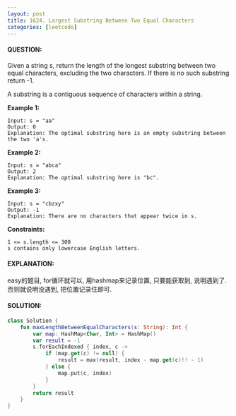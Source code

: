 ```yaml
---
layout: post
title: 1624. Largest Substring Between Two Equal Characters
categories: [leetcode]
---
```

#### QUESTION:
Given a string s, return the length of the longest substring between two equal characters, excluding the two characters. If there is no such substring return -1.

A substring is a contiguous sequence of characters within a string.

 

__Example 1:__
```
Input: s = "aa"
Output: 0
Explanation: The optimal substring here is an empty substring between the two 'a's.
```
__Example 2:__
```
Input: s = "abca"
Output: 2
Explanation: The optimal substring here is "bc".
```
__Example 3:__
```
Input: s = "cbzxy"
Output: -1
Explanation: There are no characters that appear twice in s.
```
 

__Constraints:__
```
1 <= s.length <= 300
s contains only lowercase English letters.
```
#### EXPLANATION:

easy的题目, for循环就可以, 用hashmap来记录位置, 只要能获取到, 说明遇到了. 否则就说明没遇到, 把位置记录住即可. 

#### SOLUTION:
```kotlin
class Solution {
    fun maxLengthBetweenEqualCharacters(s: String): Int {
        var map: HashMap<Char, Int> = HashMap()
        var result = -1
        s.forEachIndexed { index, c -> 
            if (map.get(c) != null) {
                result = max(result, index - map.get(c)!! - 1)
            } else {
                map.put(c, index)
            }
        }
        return result
    }
}
```

